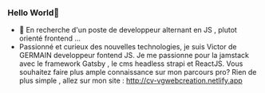 ### Hello World👋

<!--
**letotor/letotor** is a ✨ _special_ ✨ repository because its `README.md` (this file) appears on your GitHub profile.

Here are some ideas to get you started:

- 🔭 I’m currently working on ...
- 🌱 I’m currently learning ...
- 👯 I’m looking to collaborate on ...
- 🤔 I’m looking for help with ...
- 💬 Ask me about ...
- 📫 How to reach me: ...
- 😄 Pronouns: ...
- ⚡ Fun fact: ...
-->

- 👯 En recherche d'un poste de developpeur alternant en JS , plutot orienté frontend ...
- Passionné et curieux des nouvelles technologies, je suis Victor de GERMAIN developpeur fontend JS. Je me passionne pour la jamstack avec le framework Gatsby , le cms headless strapi et ReactJS. Vous souhaitez faire plus ample connaissance sur mon parcours pro? Rien de plus simple , allez sur mon site :
http://cv-vgwebcreation.netlify.app
